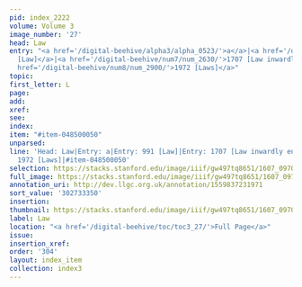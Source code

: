 ```yaml
---
pid: index_2222
volume: Volume 3
image_number: '27'
head: Law
entry: "<a href='/digital-beehive/alpha3/alpha_0523/'>a</a>|<a href='/digital-beehive/num4/num_1323/'>991
  [Law]</a>|<a href='/digital-beehive/num7/num_2630/'>1707 [Law inwardly engraven]</a>|<a
  href='/digital-beehive/num8/num_2900/'>1972 [Laws]</a>"
topic:
first_letter: L
page:
add:
xref:
see:
index:
item: "#item-048500050"
unparsed:
line: 'Head: Law|Entry: a|Entry: 991 [Law]|Entry: 1707 [Law inwardly engraven]|Entry:
  1972 [Laws]|#item-048500050'
selection: https://stacks.stanford.edu/image/iiif/gw497tq8651/1607_0970/1513,3350,709,154/full/0/default.jpg
full_image: https://stacks.stanford.edu/image/iiif/gw497tq8651/1607_0970/full/full/0/default.jpg
annotation_uri: http://dev.llgc.org.uk/annotation/1559837231971
sort_value: '302733350'
insertion:
thumbnail: https://stacks.stanford.edu/image/iiif/gw497tq8651/1607_0970/1513,3350,709,154/150,/0/default.jpg
label: Law
location: "<a href='/digital-beehive/toc/toc3_27/'>Full Page</a>"
issue:
insertion_xref:
order: '304'
layout: index_item
collection: index3
---
```

